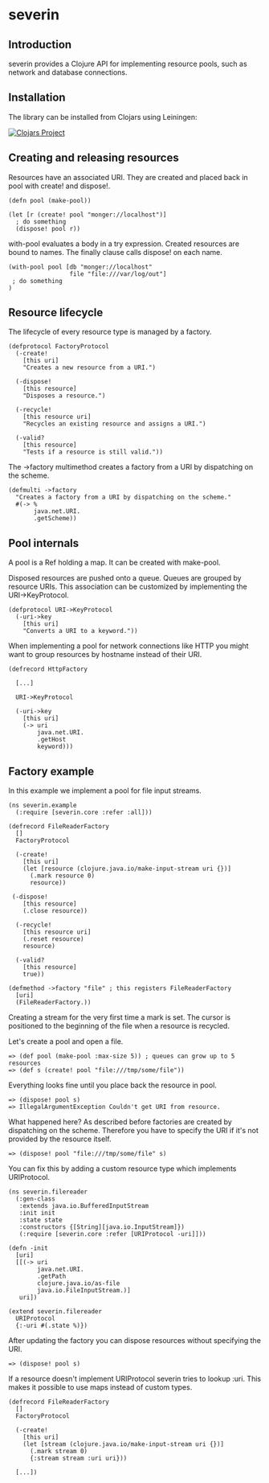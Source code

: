 # severin

## Introduction

severin provides a Clojure API for implementing resource pools, such as
network and database connections.

## Installation

The library can be installed from Clojars using Leiningen:

[![Clojars Project](http://clojars.org/zcfux/severin/latest-version.svg)](https://clojars.org/zcfux/severin)


## Creating and releasing resources

Resources have an associated URI. They are created and placed back in pool
with create! and dispose!.

```
(defn pool (make-pool))

(let [r (create! pool "monger://localhost")]
  ; do something
  (dispose! pool r))
```

with-pool evaluates a body in a try expression. Created resources are bound
to names. The finally clause calls dispose! on each name.

```
(with-pool pool [db "monger://localhost"
                 file "file:///var/log/out"]
 ; do something
)
```

## Resource lifecycle

The lifecycle of every resource type is managed by a factory.

```
(defprotocol FactoryProtocol
  (-create!
    [this uri]
    "Creates a new resource from a URI.")

  (-dispose!
    [this resource]
    "Disposes a resource.")

  (-recycle!
    [this resource uri]
    "Recycles an existing resource and assigns a URI.")

  (-valid?
    [this resource]
    "Tests if a resource is still valid."))
```

The ->factory multimethod creates a factory from a URI by dispatching on the
scheme.

```
(defmulti ->factory
  "Creates a factory from a URI by dispatching on the scheme."
  #(-> %
       java.net.URI.
       .getScheme))
```

## Pool internals

A pool is a Ref holding a map. It can be created with make-pool.

Disposed resources are pushed onto a queue. Queues are grouped by resource
URIs. This association can be customized by implementing the URI->KeyProtocol.

```
(defprotocol URI->KeyProtocol
  (-uri->key
    [this uri]
    "Converts a URI to a keyword."))
```

When implementing a pool for network connections like HTTP you might want to
group resources by hostname instead of their URI.

```
(defrecord HttpFactory

  [...]

  URI->KeyProtocol

  (-uri->key
    [this uri]
    (-> uri
        java.net.URI.
        .getHost
        keyword)))
```

## Factory example

In this example we implement a pool for file input streams.

```
(ns severin.example
  (:require [severin.core :refer :all]))

(defrecord FileReaderFactory
  []
  FactoryProtocol

  (-create!
    [this uri]
    (let [resource (clojure.java.io/make-input-stream uri {})]
      (.mark resource 0)
      resource))

 (-dispose!
    [this resource]
    (.close resource))

  (-recycle!
    [this resource uri]
    (.reset resource)
    resource)

  (-valid?
    [this resource]
    true))

(defmethod ->factory "file" ; this registers FileReaderFactory
  [uri]
  (FileReaderFactory.))
```

Creating a stream for the very first time a mark is set. The cursor is
positioned to the beginning of the file when a resource is recycled.

Let's create a pool and open a file.

```
=> (def pool (make-pool :max-size 5)) ; queues can grow up to 5 resources
=> (def s (create! pool "file:///tmp/some/file"))
```

Everything looks fine until you place back the resource in pool.

```
=> (dispose! pool s)
=> IllegalArgumentException Couldn't get URI from resource.
```

What happened here? As described before factories are created by dispatching
on the scheme. Therefore you have to specify the URI if it's not provided by
the resource itself.

```
=> (dispose! pool "file:///tmp/some/file" s)
```

You can fix this by adding a custom resource type which implements URIProtocol.

```
(ns severin.filereader
  (:gen-class
   :extends java.io.BufferedInputStream
   :init init
   :state state
   :constructors {[String][java.io.InputStream]})
   (:require [severin.core :refer [URIProtocol -uri]]))

(defn -init
  [uri]
  [[(-> uri
        java.net.URI.
        .getPath
        clojure.java.io/as-file
        java.io.FileInputStream.)]
   uri])

(extend severin.filereader
  URIProtocol
  {:-uri #(.state %)})
```

After updating the factory you can dispose resources without specifying the
URI.

```
=> (dispose! pool s)
```

If a resource doesn't implement URIProtocol severin tries to lookup :uri. This
makes it possible to use maps instead of custom types.

```
(defrecord FileReaderFactory
  []
  FactoryProtocol

  (-create!
    [this uri]
    (let [stream (clojure.java.io/make-input-stream uri {})]
      (.mark stream 0)
      {:stream stream :uri uri}))

  [...])
```

